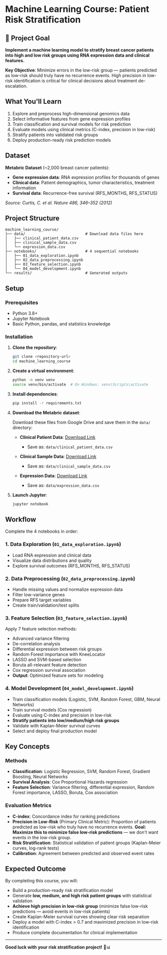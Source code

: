 # Machine Learning Course: Patient Risk Stratification

## 🎯 **Project Goal**

**Implement a machine learning model to stratify breast cancer patients into high and low risk groups using RNA expression data and clinical features.**

**Key Objective**: Minimize errors in the low-risk group — patients predicted as low-risk should truly have no recurrence events. High precision in low-risk identification is critical for clinical decisions about treatment de-escalation.

## What You'll Learn

1. Explore and preprocess high-dimensional genomics data
2. Select informative features from gene expression profiles
3. Train classification and survival models for risk prediction
4. Evaluate models using clinical metrics (C-index, precision in low-risk)
5. Stratify patients into validated risk groups
6. Deploy production-ready risk prediction models

## Dataset

**Metabric Dataset** (~2,000 breast cancer patients):
- **Gene expression data**: RNA expression profiles for thousands of genes
- **Clinical data**: Patient demographics, tumor characteristics, treatment information
- **Survival data**: Recurrence-free survival (RFS_MONTHS, RFS_STATUS)

*Source: Curtis, C. et al. Nature 486, 346–352 (2012)*

## Project Structure

```
machine_learning_course/
├── data/                           # Download data files here
│   ├── clinical_patient_data.csv
│   ├── clinical_sample_data.csv
│   └── expression_data.csv
├── notebooks/                      # 4 sequential notebooks
│   ├── 01_data_exploration.ipynb
│   ├── 02_data_preprocessing.ipynb
│   ├── 03_feature_selection.ipynb
│   └── 04_model_development.ipynb
└── results/                        # Generated outputs
```

## Setup

### Prerequisites
- Python 3.8+
- Jupyter Notebook
- Basic Python, pandas, and statistics knowledge

### Installation

1. **Clone the repository**:
   ```bash
   git clone <repository-url>
   cd machine_learning_course
   ```

2. **Create a virtual environment**:
   ```bash
   python -m venv venv
   source venv/bin/activate  # On Windows: venv\Scripts\activate
   ```

3. **Install dependencies**:
   ```bash
   pip install -r requirements.txt
   ```

4. **Download the Metabric dataset**:
   
   Download these files from Google Drive and save them in the `data/` directory:
   
   - **Clinical Patient Data**: [Download Link](https://drive.google.com/file/d/15AXx2ZKiQ8MhK8EgK6xnE0XbW_PAxY0j/view?usp=sharing)
     - Save as: `data/clinical_patient_data.csv`
   
   - **Clinical Sample Data**: [Download Link](https://drive.google.com/file/d/1q4I2v-12jUrwJ3Jf8CICi235ZvsODDW7/view?usp=sharing)
     - Save as: `data/clinical_sample_data.csv`
   
   - **Expression Data**: [Download Link](https://drive.google.com/file/d/1qi6Nevc7ypmZO9AzCINssQqSFOMnL0sZ/view?usp=sharing)
     - Save as: `data/expression_data.csv`

5. **Launch Jupyter**:
   ```bash
   jupyter notebook
   ```

## Workflow

Complete the 4 notebooks in order:

### **1. Data Exploration** (`01_data_exploration.ipynb`)
- Load RNA expression and clinical data
- Visualize data distributions and quality
- Explore survival outcomes (RFS_MONTHS, RFS_STATUS)

### **2. Data Preprocessing** (`02_data_preprocessing.ipynb`)
- Handle missing values and normalize expression data
- Filter low-variance genes
- Prepare RFS target variables
- Create train/validation/test splits

### **3. Feature Selection** (`03_feature_selection.ipynb`)
Apply 7 feature selection methods:
- Advanced variance filtering
- De-correlation analysis
- Differential expression between risk groups
- Random Forest importance with KneeLocator
- LASSO and SVM-based selection
- Boruta all-relevant feature detection
- Cox regression survival association
- **Output**: Optimized feature sets for modeling

### **4. Model Development** (`04_model_development.ipynb`)
- Train classification models (Logistic, SVM, Random Forest, GBM, Neural Networks)
- Train survival models (Cox regression)
- Evaluate using C-index and precision in low-risk
- **Stratify patients into low/medium/high risk groups**
- Validate with Kaplan-Meier survival curves
- Select and deploy final production model

## Key Concepts

### Methods
- **Classification**: Logistic Regression, SVM, Random Forest, Gradient Boosting, Neural Networks
- **Survival Analysis**: Cox Proportional Hazards regression
- **Feature Selection**: Variance filtering, differential expression, Random Forest importance, LASSO, Boruta, Cox association

### Evaluation Metrics
- **C-index**: Concordance index for ranking predictions
- **Precision in Low-Risk** (Primary Clinical Metric): Proportion of patients predicted as low-risk who truly have no recurrence events. **Goal: Maximize this to minimize false low-risk predictions** — we don't want events in the low-risk group.
- **Risk Stratification**: Statistical validation of patient groups (Kaplan-Meier curves, log-rank tests)
- **Calibration**: Agreement between predicted and observed event rates

## Expected Outcome

By completing this course, you will:
- Build a production-ready risk stratification model
- Generate **low, medium, and high risk patient groups** with statistical validation
- **Achieve high precision in low-risk group** (minimize false low-risk predictions — avoid events in low-risk patients)
- Create Kaplan-Meier survival curves showing clear risk separation
- Deploy a model with C-index > 0.7 and maximized precision in low-risk identification
- Produce complete documentation for clinical implementation

---

**Good luck with your risk stratification project!** 🎯📊
